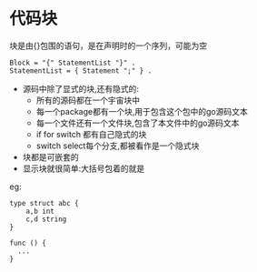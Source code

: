 # 代码块

块是由{}包围的语句，是在声明时的一个序列，可能为空

    Block = "{" StatementList "}" .
    StatementList = { Statement ";" } .

- 源码中除了显式的块,还有隐式的:
  - 所有的源码都在一个宇宙块中
  - 每一个package都有一个块,用于包含这个包中的go源码文本
  - 每一个文件还有一个文件块,包含了本文件中的go源码文本
  - if for switch 都有自己隐式的块
  - switch select每个分支,都被看作是一个隐式块
- 块都是可嵌套的
- 显示块就很简单:大括号包着的就是

eg:

    type struct abc {
        a,b int
        c,d string
    }
    
    func () {
      ...
    }

